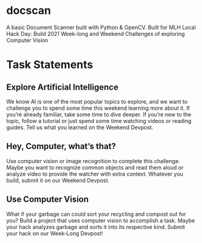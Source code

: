# docscan
A basic Document Scanner built with Python &amp; OpenCV. Built for MLH Local Hack Day: Build 2021 Week-long and Weekend Challenges of exploring Computer Vision

# Task Statements
## Explore Artificial Intelligence
We know AI is one of the most popular topics to explore, and we want to challenge you to spend some time this weekend learning more about it. If you’re already familiar, take some time to dive deeper. If you’re new to the topic, follow a tutorial or just spend some time watching videos or reading guides. Tell us what you learned on the Weekend Devpost.

## Hey, Computer, what’s that?
Use computer vision or image recognition to complete this challenge. Maybe you want to recognize common objects and read them aloud or analyze video to provide the watcher with extra context. Whatever you build, submit it on our Weekend Devpost.

## Use Computer Vision
What if your garbage can could sort your recycling and compost out for you? Build a project that uses computer vision to accomplish a task. Maybe your hack analyzes garbage and sorts it into its respective kind. Submit your hack on our Week-Long Devpost!
